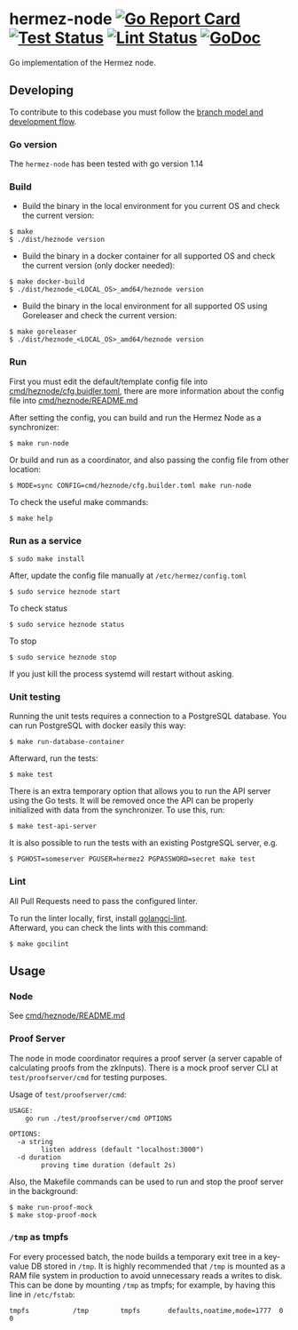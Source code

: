 # hermez-node [![Go Report Card](https://goreportcard.com/badge/github.com/arnaubennassar/hermez-node)](https://goreportcard.com/report/github.com/arnaubennassar/hermez-node) [![Test Status](https://github.com/arnaubennassar/hermez-node/workflows/Test/badge.svg)](https://github.com/arnaubennassar/hermez-node/actions?query=workflow%3ATest) [![Lint Status](https://github.com/arnaubennassar/hermez-node/workflows/Lint/badge.svg)](https://github.com/arnaubennassar/hermez-node/actions?query=workflow%3ALint) [![GoDoc](https://godoc.org/github.com/arnaubennassar/hermez-node?status.svg)](https://godoc.org/github.com/arnaubennassar/hermez-node)

Go implementation of the Hermez node.

## Developing

To contribute to this codebase you must follow the [branch model and development flow](council/gitflow.md).

### Go version

The `hermez-node` has been tested with go version 1.14

### Build

- Build the binary in the local environment for you current OS and check the current version:
```shell
$ make
$ ./dist/heznode version
```

- Build the binary in a docker container for all supported OS and check the current version (only docker needed):
```shell
$ make docker-build
$ ./dist/heznode_<LOCAL_OS>_amd64/heznode version
```

- Build the binary in the local environment for all supported OS using Goreleaser and check the current version:
```shell
$ make goreleaser
$ ./dist/heznode_<LOCAL_OS>_amd64/heznode version
```

### Run

First you must edit the default/template config file into [cmd/heznode/cfg.buidler.toml](cmd/heznode/cfg.builder.toml), 
there are more information about the config file into [cmd/heznode/README.md](cmd/heznode/README.md)

After setting the config, you can build and run the Hermez Node as a synchronizer:

```shell
$ make run-node
```

Or build and run as a coordinator, and also passing the config file from other location:

```shell
$ MODE=sync CONFIG=cmd/heznode/cfg.builder.toml make run-node
```

To check the useful make commands:

```shell
$ make help
```


### Run as a service

```shell
$ sudo make install
```

After, update the config file manually at `/etc/hermez/config.toml`

```shell
$ sudo service heznode start
```

To check status

```shell
$ sudo service heznode status
```

To stop

```shell
$ sudo service heznode stop
```

If you just kill the process systemd will restart without asking. 

### Unit testing

Running the unit tests requires a connection to a PostgreSQL database.  You can
run PostgreSQL with docker easily this way:

```shell
$ make run-database-container
```

Afterward, run the tests:
```shell
$ make test
```

There is an extra temporary option that allows you to run the API server using the 
Go tests. It will be removed once the API can be properly initialized with data 
from the synchronizer. To use this, run:

```shell
$ make test-api-server
```

It is also possible to run the tests with an existing PostgreSQL server, e.g.
```shell
$ PGHOST=someserver PGUSER=hermez2 PGPASSWORD=secret make test
```

### Lint

All Pull Requests need to pass the configured linter.

To run the linter locally, first, install [golangci-lint](https://golangci-lint.run).  
Afterward, you can check the lints with this command:

```shell
$ make gocilint
```

## Usage

### Node

See [cmd/heznode/README.md](cmd/heznode/README.md)

### Proof Server

The node in mode coordinator requires a proof server (a server capable of 
calculating proofs from the zkInputs). There is a mock proof server CLI 
at `test/proofserver/cmd` for testing purposes.

Usage of `test/proofserver/cmd`:

```shell
USAGE:
    go run ./test/proofserver/cmd OPTIONS

OPTIONS:
  -a string
        listen address (default "localhost:3000")
  -d duration
        proving time duration (default 2s)
```

Also, the Makefile commands can be used to run and stop the proof server 
in the background:

```shell
$ make run-proof-mock
$ make stop-proof-mock
```

### `/tmp` as tmpfs

For every processed batch, the node builds a temporary exit tree in a key-value
DB stored in `/tmp`.  It is highly recommended that `/tmp` is mounted as a RAM
file system in production to avoid unnecessary reads a writes to disk.  This
can be done by mounting `/tmp` as tmpfs; for example, by having this line in
`/etc/fstab`:
```
tmpfs			/tmp		tmpfs		defaults,noatime,mode=1777	0 0
```
